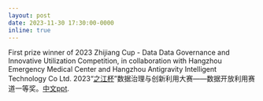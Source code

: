 ```yaml
---
layout: post
date: 2023-11-30 17:30:00-0000
inline: true
---
```


First prize winner of 2023 Zhijiang Cup - Data Data Governance and Innovative Utilization Competition, in collaboration with Hangzhou Emergency Medical Center and Hangzhou Antigravity Intelligent Technology Co Ltd. 2023“[之江杯](https://odic.zjzwfw.gov.cn/)”数据治理与创新利用大赛——数据开放利用赛道一等奖。[中文ppt](/assets/files城市低空物流数字导航平台.pdf).
